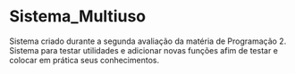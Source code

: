 # Sistema_Multiuso
Sistema criado durante a segunda avaliação da matéria de Programação 2.
Sistema para testar utilidades e adicionar novas funções afim de testar e colocar em prática seus conhecimentos.

